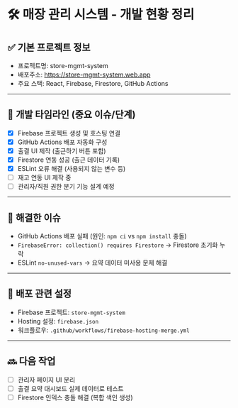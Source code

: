 # 🛠️ 매장 관리 시스템 - 개발 현황 정리

## ✅ 기본 프로젝트 정보
- 프로젝트명: store-mgmt-system
- 배포주소: https://store-mgmt-system.web.app
- 주요 스택: React, Firebase, Firestore, GitHub Actions

---

## 📅 개발 타임라인 (중요 이슈/단계)
- [x] Firebase 프로젝트 생성 및 호스팅 연결
- [x] GitHub Actions 배포 자동화 구성
- [x] 출결 UI 제작 (출근하기 버튼 포함)
- [x] Firestore 연동 성공 (출근 데이터 기록)
- [x] ESLint 오류 해결 (사용되지 않는 변수 등)
- [ ] 재고 연동 UI 제작 중
- [ ] 관리자/직원 권한 분기 기능 설계 예정

---

## 🐛 해결한 이슈
- GitHub Actions 배포 실패 (원인: `npm ci` vs `npm install` 충돌)
- `FirebaseError: collection() requires Firestore` → Firestore 초기화 누락
- ESLint `no-unused-vars` → 요약 데이터 미사용 문제 해결

---

## 🔗 배포 관련 설정
- Firebase 프로젝트: `store-mgmt-system`
- Hosting 설정: `firebase.json`
- 워크플로우: `.github/workflows/firebase-hosting-merge.yml`

---

## 🔜 다음 작업
- [ ] 관리자 페이지 UI 분리
- [ ] 출결 요약 대시보드 실제 데이터로 테스트
- [ ] Firestore 인덱스 충돌 해결 (복합 색인 생성) 
